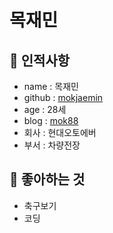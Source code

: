 # 목재민

## 🥸 인적사항

- name : 목재민
- github : [mokjaemin](https://github.com/mokjaemin)
- age : 28세
- blog : [mok88](https://mokjaemin88.tistory.com/)
- 회사 : 현대오토에버
- 부서 : 차량전장

## 🥕 좋아하는 것

- 축구보기
- 코딩